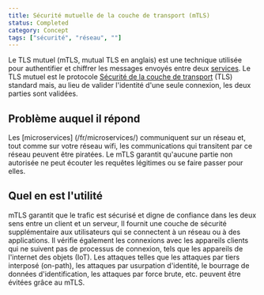 ```yaml
---
title: Sécurité mutuelle de la couche de transport (mTLS)
status: Completed
category: Concept
tags: ["sécurité", "réseau", ""]
---
```


Le TLS mutuel (mTLS, mutual TLS en anglais) est une technique utilisée pour authentifier et chiffrer les messages envoyés entre deux [services](/fr/service/). 
Le TLS mutuel est le protocole [Sécurité de la couche de transport](/fr/transport-layer-security/) (TLS) standard mais, 
au lieu de valider l'identité d'une seule connexion, les deux parties sont validées.

## Problème auquel il répond

Les [microservices] (/fr/microservices/) communiquent sur un réseau et, 
tout comme sur votre réseau wifi, les communications qui transitent par ce réseau peuvent être piratées. 
Le mTLS garantit qu'aucune partie non autorisée ne peut écouter les requêtes légitimes ou se faire passer pour elles.

## Quel en est l'utilité

mTLS garantit que le trafic est sécurisé et digne de confiance dans les deux sens entre un client et un serveur, 
Il fournit une couche de sécurité supplémentaire aux utilisateurs qui se connectent à un réseau ou à des applications. 
Il vérifie également les connexions avec les appareils clients qui ne suivent pas de processus de connexion, tels que les appareils de l'internet des objets (IoT). 
Les attaques telles que les attaques par tiers interposé (on-path), les attaques par usurpation d'identité, le bourrage de données d'identification, les attaques par force brute, etc. peuvent être évitées grâce au mTLS.